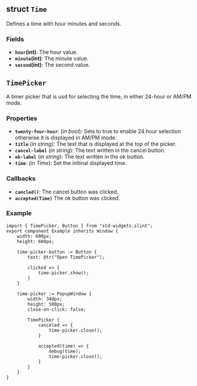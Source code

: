 <!-- Copyright © SixtyFPS GmbH <info@slint.dev> ; SPDX-License-Identifier: MIT -->

## struct `Time`

Defines a time with hour minutes and seconds.

### Fields

-   **`hour`(int)**: The hour value.
-   **`minute`(int)**: The minute value.
-   **`second`(int)**: The second value.
## `TimePicker`

A timer picker that is usd for selecting the time, in either 24-hour or AM/PM mode. 

### Properties

-   **`twenty-four-hour`**: (_in_ _bool_): Sets to true to enable 24 hour selection otherwise it is displayed in AM/PM mode.  
-   **`title`** (_in_ _string_): The text that is displayed at the top of the picker.
-   **`cancel-label`** (_in_ _string_): The text written in the cancel button.
-   **`ok-label`** (_in_ _string_): The text written in the ok button.
-   **`time`**: (_in_ _Time_): Set the initinal displayed time. 

### Callbacks

-   **`cancled()`**: The cancel button was clicked.
-   **`accepted(Time)`** The ok button was clicked.

### Example

```slint
import { TimePicker, Button } from "std-widgets.slint";
export component Example inherits Window {
    width: 600px;
    height: 600px;

    time-picker-button := Button {
        text: @tr("Open TimePicker");

        clicked => {
            time-picker.show();
        }
    }

    time-picker := PopupWindow {
        width: 340px;
        height: 500px;
        close-on-click: false;

        TimePicker { 
            canceled => {
                time-picker.close();
            }

            accepted(time) => {
                debug(time);
                time-picker.close();
            }
        }
    }
}
```

